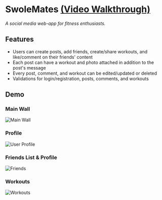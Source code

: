 # SwoleMates [(Video Walkthrough)](https://www.youtube.com/watch?v=HV_U1tcYcZg)
  
*A social media web-app for fitness enthusiasts.*

## Features
- Users can create posts, add friends, create/share workouts, and like/comment on their friends' content
- Each post can have a workout and photo attached in addition to the post's message
- Every post, comment, and workout can be edited/updated or deleted
- Validations for login/registration, posts, comments, and workouts

## Demo

### Main Wall
![Main Wall](wall.gif)

### Profile
![User Profile](profile.gif)

### Friends List & Profile
![Friends](friends.gif)

### Workouts
![Workouts](workouts.gif)